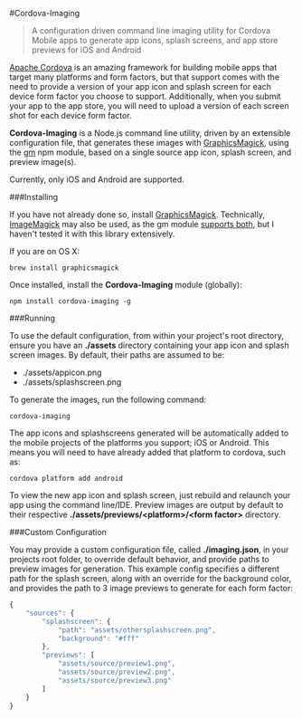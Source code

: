#Cordova-Imaging

>A configuration driven command line imaging utility for Cordova Mobile apps to generate app icons, splash screens, and app store previews for iOS and Android

[Apache Cordova](https://cordova.apache.org/) is an amazing framework for building mobile apps that target many platforms and form factors, but that support comes with the need to provide a version of your app icon and splash screen for each device form factor you choose to support.  Additionally, when you submit your app to the app store, you will need to upload a version of each screen shot for each device form factor.

**Cordova-Imaging** is a Node.js command line utility, driven by an extensible configuration file, that generates these images with [GraphicsMagick](http://www.graphicsmagick.org/), using the [gm](http://aheckmann.github.io/gm/) npm module, based on a single source app icon, splash screen, and preview image(s). 

Currently, only iOS and Android are supported.  


###Installing
    
If you have not already done so, install [GraphicsMagick](http://www.graphicsmagick.org/).  Technically, [ImageMagick](http://www.imagemagick.org/script/index.php) may also be used, as the gm module [supports both](https://github.com/aheckmann/gm#use-imagemagick-instead-of-gm), but I haven't tested it with this library extensively.

If you are on OS X:

    brew install graphicsmagick

Once installed, install the **Cordova-Imaging** module (globally):

    npm install cordova-imaging -g




###Running

To use the default configuration, from within your project's root directory, ensure you have an **./assets** directory containing your app icon and splash screen images. By default, their paths are assumed to be:

   - ./assets/appicon.png
   - ./assets/splashscreen.png

To generate the images, run the following command: 
```shell
cordova-imaging
```

The app icons and splashscreens generated will be automatically added to the mobile projects of the platforms you support; iOS or Android.  This means you will need to have already added that platform to cordova, such as:
```shell
cordova platform add android
```

To view the new app icon and splash screen, just rebuild and relaunch your app using the command line/IDE.  Preview images are output by default to their respective **./assets/previews/\<platform\>/\<form factor\>** directory.



###Custom Configuration

You may provide a custom configuration file, called **./imaging.json**, in your projects root folder, to override default behavior, and provide paths to preview images for generation.  This example config specifies a different path for the splash screen, along with an override for the background color, and provides the path to 3 image previews to generate for each form factor:

```javascript
{
    "sources": {
        "splashscreen": {
            "path": "assets/othersplashscreen.png",        
            "background": "#fff" 
        },
        "previews": [
            "assets/source/preview1.png",
            "assets/source/preview2.png",
            "assets/source/preview3.png"
        ]
    }
}
```

